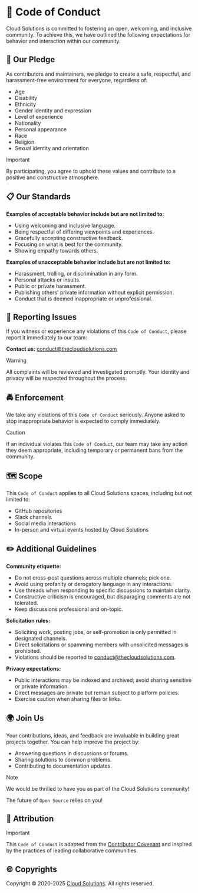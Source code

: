# 📜 Code of Conduct

Cloud Solutions is committed to fostering an open, welcoming, and inclusive community. To achieve this, we have outlined the following expectations for behavior and interaction within our community.

## 💬 Our Pledge

As contributors and maintainers, we pledge to create a safe, respectful, and harassment-free environment for everyone, regardless of:

- Age
- Disability
- Ethnicity
- Gender identity and expression
- Level of experience
- Nationality
- Personal appearance
- Race
- Religion
- Sexual identity and orientation

> [!IMPORTANT]
> By participating, you agree to uphold these values and contribute to a positive and constructive atmosphere.

## 📋 Our Standards

**Examples of acceptable behavior include but are not limited to:**

- Using welcoming and inclusive language.
- Being respectful of differing viewpoints and experiences.
- Gracefully accepting constructive feedback.
- Focusing on what is best for the community.
- Showing empathy towards others.

 **Examples of unacceptable behavior include but are not limited to:**

- Harassment, trolling, or discrimination in any form.
- Personal attacks or insults.
- Public or private harassment.
- Publishing others' private information without explicit permission.
- Conduct that is deemed inappropriate or unprofessional.

## 🚨 Reporting Issues

If you witness or experience any violations of this `Code of Conduct`, please report it immediately to our team:

 **Contact us:** [conduct@thecloudsolutions.com](mailto:conduct@thecloudsolutions.com)

> [!WARNING]
> All complaints will be reviewed and investigated promptly. Your identity and privacy will be respected throughout the process.

## 🚔 Enforcement

We take any violations of this `Code of Conduct` seriously. Anyone asked to stop inappropriate behavior is expected to comply immediately.

> [!CAUTION]
> If an individual violates this `Code of Conduct`, our team may take any action they deem appropriate, including temporary or permanent bans from the community.

## 🗺️ Scope

This `Code of Conduct` applies to all Cloud Solutions spaces, including but not limited to:

- GitHub repositories
- Slack channels
- Social media interactions
- In-person and virtual events hosted by Cloud Solutions

## ✏️ Additional Guidelines

 **Community etiquette:**

- Do not cross-post questions across multiple channels; pick one.
- Avoid using profanity or derogatory language in any interactions.
- Use threads when responding to specific discussions to maintain clarity.
- Constructive criticism is encouraged, but disparaging comments are not tolerated.
- Keep discussions professional and on-topic.

 **Solicitation rules:**

- Soliciting work, posting jobs, or self-promotion is only permitted in designated channels.
- Direct solicitations or spamming members with unsolicited messages is prohibited.
- Violations should be reported to [conduct@thecloudsolutions.com](mailto:conduct@thecloudsolutions.com).

 **Privacy expectations:**

- Public interactions may be indexed and archived; avoid sharing sensitive or private information.
- Direct messages are private but remain subject to platform policies.
- Exercise caution when sharing files or links.

## 🌍 Join Us

Your contributions, ideas, and feedback are invaluable in building great projects together. You can help improve the project by:

- Answering questions in discussions or forums.
- Sharing solutions to common problems.
- Contributing to documentation updates.

> [!NOTE]
> We would be thrilled to have you as part of the Cloud Solutions community!

The future of `Open Source` relies on you!

## 📎 Attribution

> [!IMPORTANT]
> This `Code of Conduct` is adapted from the [Contributor Covenant](https://www.contributor-covenant.org/) and inspired by the practices of leading collaborative communities.

## ©️ Copyrights

Copyright © 2020-2025 [Cloud Solutions](https://thecloudsolutions.com/). All rights reserved.
